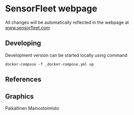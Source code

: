 # SensorFleet webpage

All changes will be automatically reflected in the webpage at www.sensorfleet.com

## Developing

Development version can be started locally using command

`docker-compose -f _docker-compose.yml up`

## References

## Graphics

Paikallinen Mainostoimisto
